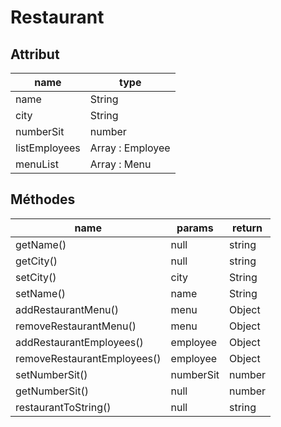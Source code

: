 # Restaurant

## Attribut

| name | type
| --- | ---
| name | String
| city | String
| numberSit | number
| listEmployees | Array : Employee
| menuList | Array : Menu



## Méthodes

| name | params | return
| --- | --- | ---
| getName() | null | string 
| getCity() | null | string 
| setCity() | city | String
| setName() | name | String
| addRestaurantMenu()|menu | Object
| removeRestaurantMenu()|menu | Object
| addRestaurantEmployees()|employee | Object
| removeRestaurantEmployees()|employee | Object
| setNumberSit()|numberSit | number
| getNumberSit() |null| number
| restaurantToString()| null | string 

